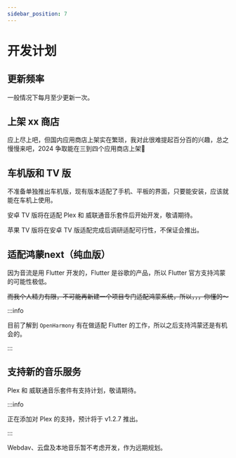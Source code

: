```yaml
---
sidebar_position: 7
---
```


# 开发计划

## 更新频率

一般情况下每月至少更新一次。

## 上架 xx 商店

应上尽上吧，但国内应用商店上架实在繁琐，我对此很难提起百分百的兴趣，总之慢慢来吧，2024 争取能在三到四个应用商店上架👊

## 车机版和 TV 版

不准备单独推出车机版，现有版本适配了手机、平板的界面，只要能安装，应该就能在车机上使用。

安卓 TV 版将在适配 Plex 和 威联通音乐套件后开始开发，敬请期待。

苹果 TV 版将在安卓 TV 版适配完成后调研适配可行性，不保证会推出。

## 适配鸿蒙next（纯血版）

因为音流是用 Flutter 开发的，Flutter 是谷歌的产品，所以 Flutter 官方支持鸿蒙的可能性极低。

~~而我个人精力有限，不可能再新建一个项目专门适配鸿蒙系统，所以，，，你懂的～~~

:::info

目前了解到 `OpenHarmony` 有在做适配 Flutter 的工作，所以之后支持鸿蒙还是有机会的。

:::

## 支持新的音乐服务

Plex 和 威联通音乐套件有支持计划，敬请期待。

:::info

正在添加对 Plex 的支持，预计将于 v1.2.7 推出。

:::

Webdav、云盘及本地音乐暂不考虑开发，作为远期规划。